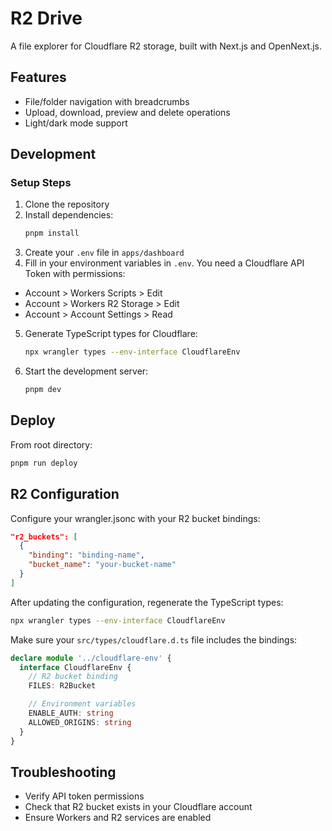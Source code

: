 # R2 Drive

A file explorer for Cloudflare R2 storage, built with Next.js and OpenNext.js.

## Features

- File/folder navigation with breadcrumbs
- Upload, download, preview and delete operations
- Light/dark mode support

## Development

### Setup Steps

1. Clone the repository
2. Install dependencies:
   ```bash
   pnpm install
   ```
3. Create your `.env` file in `apps/dashboard`
4. Fill in your environment variables in `.env`. You need a Cloudflare API Token with permissions:

- Account > Workers Scripts > Edit
- Account > Workers R2 Storage > Edit
- Account > Account Settings > Read

5. Generate TypeScript types for Cloudflare:
   ```bash
   npx wrangler types --env-interface CloudflareEnv
   ```
6. Start the development server:
   ```bash
   pnpm dev
   ```

## Deploy

From root directory:

```bash
pnpm run deploy
```

## R2 Configuration

Configure your wrangler.jsonc with your R2 bucket bindings:

```json
"r2_buckets": [
  {
    "binding": "binding-name",
    "bucket_name": "your-bucket-name"
  }
]
```

After updating the configuration, regenerate the TypeScript types:

```bash
npx wrangler types --env-interface CloudflareEnv
```

Make sure your `src/types/cloudflare.d.ts` file includes the bindings:

```typescript
declare module '../cloudflare-env' {
  interface CloudflareEnv {
    // R2 bucket binding
    FILES: R2Bucket

    // Environment variables
    ENABLE_AUTH: string
    ALLOWED_ORIGINS: string
  }
}
```

## Troubleshooting

- Verify API token permissions
- Check that R2 bucket exists in your Cloudflare account
- Ensure Workers and R2 services are enabled
